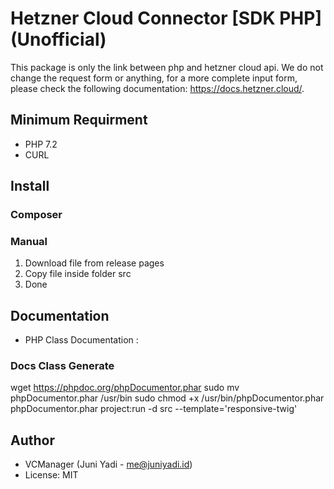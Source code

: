 # Hetzner Cloud Connector [SDK PHP] (Unofficial)

This package is only the link between php and hetzner cloud api. We do not change the request form or anything, for a more complete input form, please check the following documentation: https://docs.hetzner.cloud/.

## Minimum Requirment
- PHP 7.2
- CURL

## Install

### Composer


### Manual

1. Download file from release pages
2. Copy file inside folder src
3. Done

## Documentation
- PHP Class Documentation : 

### Docs Class Generate
wget https://phpdoc.org/phpDocumentor.phar
sudo mv phpDocumentor.phar /usr/bin
sudo chmod +x /usr/bin/phpDocumentor.phar
phpDocumentor.phar project:run -d src --template='responsive-twig'

## Author
- VCManager (Juni Yadi - me@juniyadi.id)
- License: MIT